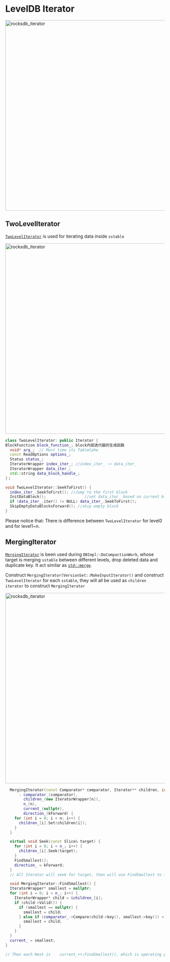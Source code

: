 # LevelDB Iterator

<img src="https://user-images.githubusercontent.com/16873751/99838197-9643be00-2b1d-11eb-860e-2c0e47561ae6.png" alt="rocksdb_iterator" width="600"/>


## TwoLevelIterator

[`TwoLevelIterator`](https://github.com/google/leveldb/blob/28e6d238be73e743c963fc0a26395b783a7565e2/table/two_level_iterator.cc#L61) is used for iterating data inside `sstable`


<img src="https://user-images.githubusercontent.com/16873751/99840548-96de5380-2b21-11eb-94f1-b20aa8217176.png" alt="rocksdb_iterator" width="600"/>



```C++
class TwoLevelIterator: public Iterator {
BlockFunction block_function_; block内部迭代器的生成函数
  void* arg_;  // Most time its TableCahe
  const ReadOptions options_;
  Status status_;
  IteratorWrapper index_iter_; //index_iter_ -> data_iter_
  IteratorWrapper data_iter_; 
  std::string data_block_handle_;
}；

void TwoLevelIterator::SeekToFirst() {
  index_iter_.SeekToFirst(); //Jump to the first block
  InitDataBlock();                 //set data_iter_ based on current block
  if (data_iter_.iter() != NULL) data_iter_.SeekToFirst();
  SkipEmptyDataBlocksForward(); //skip empty block
}
```

Please notice that: There is difference between `TwoLevelIterator` for level0 and for level1~n.  


## MergingIterator

[`MergingIterator`](https://github.com/google/leveldb/blob/28e6d238be73e743c963fc0a26395b783a7565e2/table/merger.cc#L16) is been used during `DBImpl::DoCompactionWork`,  whose target is merging `sstable` between different levels, drop deleted data and duplicate key.  It act similar as [`std::merge`](https://en.cppreference.com/w/cpp/algorithm/merge).  

Construct `MergingIterator(VersionSet::MakeInputIterator()` and construct `TwoLevelIterator` for each `sstable`, they will all be used as `children iterator` to construct `MergingIterator`


<img src="https://user-images.githubusercontent.com/16873751/99840976-5206ec80-2b22-11eb-87e1-f4f67d720e3d.png" alt="rocksdb_iterator" width="600"/>


```C++
  MergingIterator(const Comparator* comparator, Iterator** children, int n)
      : comparator_(comparator),
        children_(new IteratorWrapper[n]),
        n_(n),
        current_(nullptr),
        direction_(kForward) {
    for (int i = 0; i < n; i++) {
      children_[i].Set(children[i]);
    }
  }

  virtual void Seek(const Slice& target) {
    for (int i = 0; i < n_; i++) {
      children_[i].Seek(target);
    }
    FindSmallest();
    direction_ = kForward;
  }
  // All Iterator will seek for target, then will use FindSmallest to find minimum one, record which to current

  void MergingIterator::FindSmallest() {
  IteratorWrapper* smallest = nullptr;
  for (int i = 0; i < n_; i++) {
    IteratorWrapper* child = &children_[i];
    if (child->Valid()) {
      if (smallest == nullptr) {
        smallest = child;
      } else if (comparator_->Compare(child->key(), smallest->key()) < 0) {
        smallest = child;
      }
    }
  }
  current_ = smallest;
}

// Then each Next is    current_++;FindSmallest(), which is operating pointer for merge sort

```